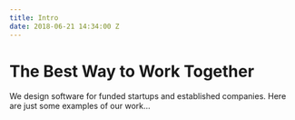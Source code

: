 ```yaml
---
title: Intro
date: 2018-06-21 14:34:00 Z
---
```


# The Best Way to Work Together
We design software for funded startups and established companies. Here are just some examples of our work…